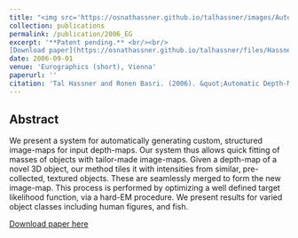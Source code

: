 ```yaml
---
title: "<img src='https://osnathassner.github.io/talhassner/images/Automatic Depth Map Colorization - Icon.jpg' width='80'> Automatic Depth-Map Colorization"
collection: publications
permalink: /publication/2006_EG
excerpt: '**Patent pending.** <br/><br/> 
[Download paper](https://osnathassner.github.io/talhassner/files/HassnerBasriEG06.pdf) '
date: 2006-09-01
venue: 'Eurographics (short), Vienna'
paperurl: ''
citation: 'Tal Hassner and Ronen Basri. (2006). &quot;Automatic Depth-Map Colorization.&quot; <i>Eurographics (short), Vienna</i>.'
---
```


Abstract
------
We present a system for automatically generating custom, structured image-maps for input depth-maps. Our system thus allows quick fitting of masses of objects with tailor-made image-maps. Given a depth-map of a novel 3D object, our method tiles it with intensities from similar, pre-collected, textured objects. These are seamlessly merged to form the new image-map. This process is performed by optimizing a well defined target likelihood function, via a hard-EM procedure. We present results for varied object classes including human figures, and fish.


[Download paper here](http://osnathassner.github.io/talhassner/files/HassnerBasriEG06.pdf)
